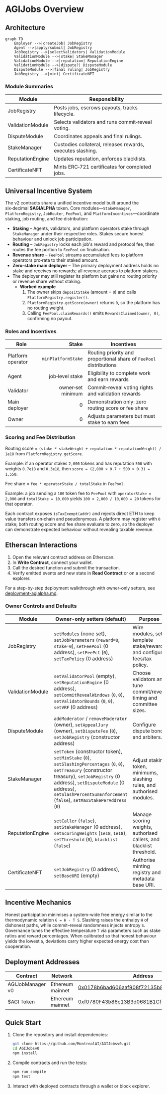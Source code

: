 # AGIJobs Overview

## Architecture

```mermaid
graph TD
    Employer -->|createJob| JobRegistry
    Agent -->|apply/submit| JobRegistry
    JobRegistry -->|selectValidators| ValidationModule
    ValidationModule -->|stake| StakeManager
    ValidationModule -->|reputation| ReputationEngine
    ValidationModule -->|dispute?| DisputeModule
    DisputeModule -->|final ruling| JobRegistry
    JobRegistry -->|mint| CertificateNFT
```

### Module Summaries
| Module | Responsibility |
| --- | --- |
| JobRegistry | Posts jobs, escrows payouts, tracks lifecycle. |
| ValidationModule | Selects validators and runs commit‑reveal voting. |
| DisputeModule | Coordinates appeals and final rulings. |
| StakeManager | Custodies collateral, releases rewards, executes slashing. |
| ReputationEngine | Updates reputation, enforces blacklists. |
| CertificateNFT | Mints ERC‑721 certificates for completed jobs. |

## Universal Incentive System
The v2 contracts share a unified incentive model built around the six‑decimal **$AGIALPHA** token. Core modules—`StakeManager`, `PlatformRegistry`, `JobRouter`, `FeePool`, and `PlatformIncentives`—coordinate staking, job routing, and fee distribution:

- **Staking** – Agents, validators, and platform operators stake through `StakeManager` under their respective roles. Stakes secure honest behaviour and unlock job participation.
- **Routing** – `JobRegistry` locks each job's reward and protocol fee, then routes the fee portion to `FeePool` on finalisation.
- **Revenue share** – `FeePool` streams accumulated fees to platform operators pro‑rata to their staked amount.
- **Zero‑stake main deployer** – The primary deployment address holds no stake and receives no rewards; all revenue accrues to platform stakers.
- The deployer may still register its platform but gains no routing priority or revenue share without staking.
  - **Worked example**
    1. The owner skips `depositStake` (amount = `0`) and calls `PlatformRegistry.register()`.
    2. `PlatformRegistry.getScore(owner)` returns `0`, so the platform has no routing weight.
    3. Calling `FeePool.claimRewards()` emits `RewardsClaimed(owner, 0)`, confirming no payout.

### Roles and Incentives
| Role | Stake | Incentives |
|------|------:|------------|
| Platform operator | `minPlatformStake` | Routing priority and proportional share of `FeePool` distributions |
| Agent | job‑level stake | Eligibility to complete work and earn rewards |
| Validator | owner‑set minimum | Commit–reveal voting rights and validation rewards |
| Main deployer | 0 | Demonstration only: zero routing score or fee share |
| Owner | 0 | Adjusts parameters but must stake to earn fees |

### Scoring and Fee Distribution
Routing score = `(stake * stakeWeight + reputation * reputationWeight) / 1e18` from `PlatformRegistry.getScore`.

Example: if an operator stakes `2,000` tokens and has reputation `500` with weights `0.7e18` and `0.3e18`, then `score = (2,000 × 0.7 + 500 × 0.3) = 1,550`.

Fee share = `fee * operatorStake / totalStake` in `FeePool`.

Example: a job sending a `100` token fee to `FeePool` with `operatorStake = 2,000` and `totalStake = 10,000` yields `100 × 2,000 / 10,000 = 20` tokens for that operator.

Each contract exposes `isTaxExempt(addr)` and rejects direct ETH to keep value transfers on‑chain and pseudonymous. A platform may register with `0` stake; both routing score and fee share evaluate to zero, so the deployer can demonstrate expected behaviour without revealing taxable revenue.

## Etherscan Interactions
1. Open the relevant contract address on Etherscan.
2. In **Write Contract**, connect your wallet.
3. Call the desired function and submit the transaction.
4. Verify emitted events and new state in **Read Contract** or on a second explorer.

For a step-by-step deployment walkthrough with owner-only setters, see [deployment-agialpha.md](deployment-agialpha.md).

### Owner Controls and Defaults
| Module | Owner-only setters (default) | Purpose |
| --- | --- | --- |
| JobRegistry | `setModules` (none set), `setJobParameters` (`reward=0`, `stake=0`), `setFeePool` (0 address), `setFeePct` (`0`), `setTaxPolicy` (0 address) | Wire modules, set template stake/reward, and configure fees/tax policy. |
| ValidationModule | `setValidatorPool` (empty), `setReputationEngine` (0 address), `setCommitRevealWindows` (`0`, `0`), `setValidatorBounds` (`0`, `0`), `setVRF` (0 address) | Choose validators and tune commit/reveal timing and committee sizes. |
| DisputeModule | `addModerator` / `removeModerator` (owner), `setAppealJury` (owner), `setDisputeFee` (`0`), `setJobRegistry` (constructor address) | Configure dispute bond and arbiters. |
| StakeManager | `setToken` (constructor token), `setMinStake` (`0`), `setSlashingPercentages` (`0`, `0`), `setTreasury` (constructor treasury), `setJobRegistry` (0 address), `setDisputeModule` (0 address), `setSlashPercentSumEnforcement` (`false`), `setMaxStakePerAddress` (`0`) | Adjust staking token, minimums, slashing rules, and authorised modules. |
| ReputationEngine | `setCaller` (`false`), `setStakeManager` (0 address), `setScoringWeights` (`1e18`, `1e18`), `setThreshold` (`0`), `blacklist` (`false`) | Manage scoring weights, authorised callers, and blacklist threshold. |
| CertificateNFT | `setJobRegistry` (0 address), `setBaseURI` (empty) | Authorise minting registry and metadata base URI. |

## Incentive Mechanics
Honest participation minimises a system-wide free energy similar to the thermodynamic relation `G = H - T S`.
Slashing raises the enthalpy `H` of dishonest paths, while commit–reveal randomness injects entropy `S`.
Governance tunes the effective temperature `T` via parameters such as stake ratios and reward percentages.
When calibrated so that honest behaviour yields the lowest `G`, deviations carry higher expected energy cost than cooperation.

## Deployment Addresses
| Contract | Network | Address |
| --- | --- | --- |
| AGIJobManager v0 | Ethereum mainnet | [0x0178b6bad606aaf908f72135b8ec32fc1d5ba477](https://etherscan.io/address/0x0178b6bad606aaf908f72135b8ec32fc1d5ba477) |
| $AGI Token | Ethereum mainnet | [0xf0780F43b86c13B3d0681B1Cf6DaeB1499e7f14D](https://etherscan.io/address/0xf0780F43b86c13B3d0681B1Cf6DaeB1499e7f14D) |

## Quick Start
1. Clone the repository and install dependencies:
   ```bash
   git clone https://github.com/MontrealAI/AGIJobsv0.git
   cd AGIJobsv0
   npm install
   ```
2. Compile contracts and run the tests:
   ```bash
   npm run compile
   npm test
   ```
3. Interact with deployed contracts through a wallet or block explorer.

